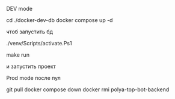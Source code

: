 DEV mode

cd ./docker-dev-db
docker compose up -d

чтоб запустить бд

./venv/Scripts/activate.Ps1

make run

и запустить проект




Prod mode
после пул

git pull
docker compose down
docker rmi polya-top-bot-backend
